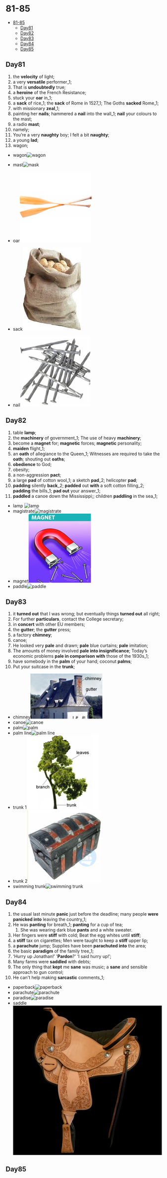 # 81-85

- [81-85](#81-85)
  - [Day81](#day81)
  - [Day82](#day82)
  - [Day83](#day83)
  - [Day84](#day84)
  - [Day85](#day85)

## Day81

1. the **velocity** of light;
2. a very **versatile** performer_1;
3. That is **undoubtedly** true;
4. a **heroine** of the French Resistance;
5. stuck your **oar** in_1;
6. a **sack** of rice_1; the **sack** of Rome in 1527_1; The Goths **sacked** Rome_1;
7. with missionary **zeal**_1;
8. painting her **nails**; hammered a **nail** into the wall_1; **nail** your colours to the mast;
9. a radio **mast**;
10. namely;
11. You’re a very **naughty** boy; I felt a bit **naughty**;
12. a young **lad**;
13. wagon;

- wagon![wagon](https://encrypted-tbn0.gstatic.com/images?q=tbn:ANd9GcTBBo-lzA2wo3BRjDe-IcaUUKCt91Ew3KjGeA&usqp=CAU "wagon")

- mast![mask](https://upload.wikimedia.org/wikipedia/commons/thumb/c/c2/Masthead_%28PSF%29.png/1200px-Masthead_%28PSF%29.png)

- oar![oar](https://raw.githubusercontent.com/Logible/Image/main/note_image/20220808015211.png)

- sack![sack](https://raw.githubusercontent.com/Logible/Image/main/note_image/20220808015453.png)

- nail![nail](https://raw.githubusercontent.com/Logible/Image/main/note_image/20220808020757.png)

## Day82

1. table **lamp**;
2. the **machinery** of government_1; The use of heavy **machinery**;
3. become a **magnet** for; **magnetic** forces;  **magnetic** personality;
4. **maiden** flight_1;
5. an **oath** of allegiance to the Queen_1; Witnesses are required to take the **oath**; shouting out **oaths**;
6. **obedience** to God;
7. obesity;
8. a non-aggression **pact**;
9. a large **pad** of cotton wool_1; a sketch **pad**_2; helicopter **pad**;
10. **padding** silently **back**_2; **padded** out **with** a soft cotton filling_2; **padding** the bills_1; **pad out** your answer_1;
11. **paddled** a canoe down the Mississippi;; children **paddling** in the sea_1;

- lamp ![lamp](https://www.ikea.com/om/en/images/products/kryssmast-table-lamp-base-nickel-plated__0789157_pe763849_s5.jpg?f=s)
- magistrate![magistrate](https://gisondolaw.com/wp-content/uploads/2017/09/L-B-2-judges-vs-Magistrate.jpg)
- magnet![magnet](https://raw.githubusercontent.com/Logible/Image/main/note_image/20220808183039.png)
- paddle![paddle](https://johnsonoutdoors.widen.net/content/utgswjvzxf/jpeg/1001350-1001352_alt01.jpg)

## Day83

1. it **turned out** that I was wrong; but eventually things **turned out** all right;
2. For further **particulars**, contact the College secretary;
3. in **concert** with other EU members;
4. the **gutter**; the **gutter** press;
5. a factory **chimney**;
6. canoe;
7. He looked very **pale** and drawn; **pale** blue curtains; **pale** imitation;
8. The amounts of money involved **pale into insignificance**; Today’s economic problems **pale in comparison with** those of the 1930s_1;
9. have somebody in the **palm** of your hand; coconut **palms**;
10. Put your suitcase in the **trunk**;

- chimney![chimney](https://raw.githubusercontent.com/Logible/Image/main/note_image/20220809121230.png)
- canoe![canoe](https://thumbs.dreamstime.com/b/canoe-wooden-simple-design-56931665.jpg)
- palm![palm](https://upload.wikimedia.org/wikipedia/commons/4/4c/Date_Palm_Tree.jpg)
- palm line![palm line](https://media.allure.com/photos/5b1022fdc477683fc2b0c330/master/w_3217,h_3166,c_limit/Mounds_Draft1_Allure.png)
- trunk 1![trunk](https://raw.githubusercontent.com/Logible/Image/main/note_image/20220809134346.png)
- trunk 2![trunk](https://raw.githubusercontent.com/Logible/Image/main/note_image/20220809134530.png)
- swimming trunk![swimming trunk](https://cdn-ssl.s7.disneystore.com/is/image/DisneyShopping/3921059192074?fmt=jpeg&qlt=90&wid=652&hei=652)

## Day84

1. the usual last minute **panic** just before the deadline; many people **were panicked into** leaving the country_1;
2. He was **panting** for breath_1; **panting** for a cup of tea;
   1. She was wearing dark blue **pants** and a white sweater.
3. Her fingers were **stiff** with cold; Beat the egg whites until **stiff**;
4. a **stiff** tax on cigarettes; Men were taught to keep a **stiff** upper lip;
5. a **parachute** jump; Supplies have been **parachuted into** the area;
6. the basic **paradigm** of the family tree_1;
7. ‘Hurry up Jonathan!’ '**Pardon**?' ‘I said hurry up!’;
8. Many farms were **saddled** with debts;
9. The only thing that **kept** me **sane** was music; a **sane** and sensible approach to gun control;
10. He can't help making **sarcastic** comments_1;

- paperback![paperback](https://upload.wikimedia.org/wikipedia/commons/2/21/Blank_book_on_a_table.jpg)
- parachute![parachute](https://img.freepik.com/free-vector/attractive-red-white-parachute-carrying-delivery-cardboard-box-light-blue-sky-background_1284-41348.jpg?w=2000)
- paradise![paradise](https://i.scdn.co/image/ab67616d0000b2738e2ea2c469e8a94c5e2cca58)
- saddle![saddle](https://raw.githubusercontent.com/Logible/Image/main/note_image/20220810134845.png)

## Day85

